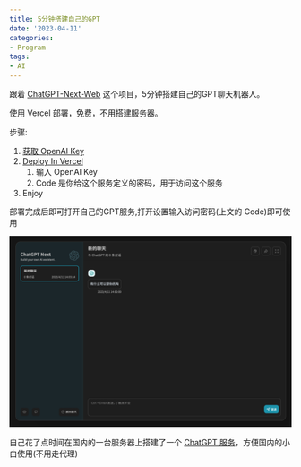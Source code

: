 ```yaml
---
title: 5分钟搭建自己的GPT
date: '2023-04-11'
categories:
- Program
tags:
- AI
---
```


跟着 [ChatGPT-Next-Web](https://github.com/Yidadaa/ChatGPT-Next-Web) 这个项目，5分钟搭建自己的GPT聊天机器人。

使用 Vercel 部署，免费，不用搭建服务器。

步骤:
1. [获取 OpenAI Key](https://platform.openai.com/account/api-keys) 
2. [Deploy In Vercel](https://vercel.com/new/clone?repository-url=https%3A%2F%2Fgithub.com%2FYidadaa%2FChatGPT-Next-Web&env=OPENAI_API_KEY&env=CODE&project-name=chatgpt-next-web&repository-name=ChatGPT-Next-Web)
   1. 输入 OpenAI Key
   2. Code 是你给这个服务定义的密码，用于访问这个服务
3. Enjoy

部署完成后即可打开自己的GPT服务,打开设置输入访问密码(上文的 Code)即可使用

![image.png](./img/img_2.png)

自己花了点时间在国内的一台服务器上搭建了一个 [ChatGPT 服务](http://117.50.185.73/)，方便国内的小白使用(不用走代理)
